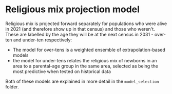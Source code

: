 # Religious mix projection model
Religious mix is projected forward separately for populations who were alive in 2021 (and therefore show up in that census) and those who weren't. These are labelled by the age they will be at the next census in 2031 - over-ten and under-ten respectively:
 - The model for over-tens is a weighted ensemble of extrapolation-based models
 - the model for under-tens relates the religious mix of newborns in an area to a parental-age group in the same area, selected as being the most predictive when tested on historical data
 
Both of these models are explained in more detail in the `model_selection` folder.
